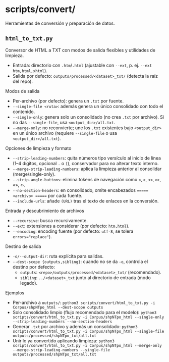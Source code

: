 # scripts/convert/

Herramientas de conversión y preparación de datos.

## `html_to_txt.py`
Conversor de HTML a TXT con modos de salida flexibles y utilidades de limpieza.

- Entrada: directorio con `.htm`/`.html` (ajustable con `--ext`, p. ej. `--ext htm,html,xhtml`).
- Salida por defecto: `outputs/processed/<dataset>_txt/` (detecta la raíz del repo).

Modos de salida
- Per-archivo (por defecto): genera un `.txt` por fuente.
- `--single-file <ruta>`: además genera un único consolidado con todo el contenido.
- `--single-only`: genera solo un consolidado (no crea `.txt` por archivo). Si no das `--single-file`, usa `<output_dir>/all.txt`.
- `--merge-only`: no reconvierte; une los `.txt` existentes bajo `<output_dir>` en un único archivo (requiere `--single-file` o usa `<output_dir>/all.txt`).

Opciones de limpieza y formato
- `--strip-leading-numbers`: quita números tipo versículo al inicio de línea (1–4 dígitos, opcional `.` o `)`), conservador para no alterar texto interno.
- `--merge-strip-leading-numbers`: aplica la limpieza anterior al consolidar (merge/single-only).
- `--strip-angle-buttons`: elimina tokens de navegación como `<`, `>`, `<<`, `>>`, «», ‹›.
- `--no-section-headers`: en consolidado, omite encabezados `===== <archivo> =====` por cada fuente.
- `--include-urls`: añade `(URL)` tras el texto de enlaces en la conversión.

Entrada y descubrimiento de archivos
- `--recursive`: busca recursivamente.
- `--ext`: extensiones a considerar (por defecto: `htm,html`).
- `--encoding`: encoding fuente (por defecto: `utf-8`, se tolera `errors="replace"`).

Destino de salida
- `-o/--output-dir`: ruta explícita para salidas.
- `--dest-scope {outputs,sibling}`: cuando no se da `-o`, controla el destino por defecto:
  - `outputs`: `<repo>/outputs/processed/<dataset>_txt/` (recomendado).
  - `sibling`: `../<dataset>_txt` junto al directorio de entrada (modo legado).

Ejemplos
- Per-archivo a `outputs/`:
  `python3 scripts/convert/html_to_txt.py -i Corpus/shpNTpo_html --dest-scope outputs`
- Solo consolidado limpio (flujo recomendado para el modelo):
  `python3 scripts/convert/html_to_txt.py -i Corpus/shpNTpo_html --single-only --strip-leading-numbers --no-section-headers`
- Generar `.txt` por archivo y además un consolidado:
  `python3 scripts/convert/html_to_txt.py -i Corpus/shpNTpo_html --single-file outputs/processed/shpNTpo_txt/all.txt`
- Unir lo ya convertido aplicando limpieza:
  `python3 scripts/convert/html_to_txt.py -i Corpus/shpNTpo_html --merge-only --merge-strip-leading-numbers --single-file outputs/processed/shpNTpo_txt/all.txt`
